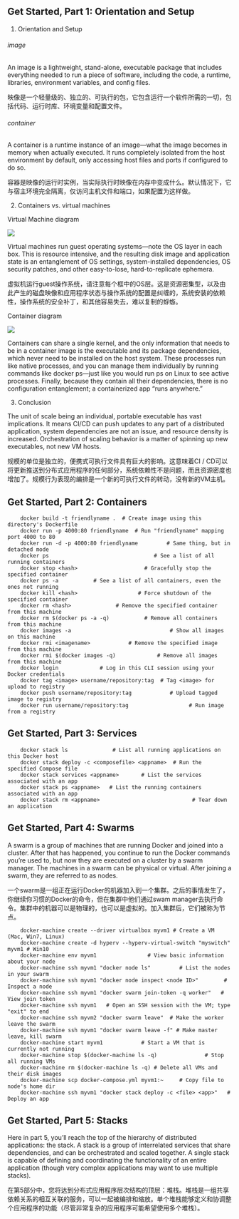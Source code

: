 ## Get Started, Part 1: Orientation and Setup

1. Orientation and Setup

###### image

An image is a lightweight, stand-alone, executable package that includes everything needed to run a piece of software, including the code, a runtime, libraries, environment variables, and config files.

映像是一个轻量级的、独立的、可执行的包，它包含运行一个软件所需的一切，包括代码、运行时库、环境变量和配置文件。

###### container

A container is a runtime instance of an image—what the image becomes in memory when actually executed. It runs completely isolated from the host environment by default, only accessing host files and ports if configured to do so.

容器是映像的运行时实例，当实际执行时映像在内存中变成什么。默认情况下，它与宿主环境完全隔离，仅访问主机文件和端口，如果配置为这样做。

2. Containers vs. virtual machines

Virtual Machine diagram

![](https://www.docker.com/sites/default/files/VM%402x.png)

Virtual machines run guest operating systems—note the OS layer in each box. This is resource intensive, and the resulting disk image and application state is an entanglement of OS settings, system-installed dependencies, OS security patches, and other easy-to-lose, hard-to-replicate ephemera.

虚拟机运行guest操作系统，请注意每个框中的OS层。这是资源密集型，以及由此产生的磁盘映像和应用程序状态与操作系统的配置是纠缠的，系统安装的依赖性，操作系统的安全补丁，和其他容易失去，难以复制的蜉蝣。

Container diagram

![](https://www.docker.com/sites/default/files/Container%402x.png)

Containers can share a single kernel, and the only information that needs to be in a container image is the executable and its package dependencies, which never need to be installed on the host system. These processes run like native processes, and you can manage them individually by running commands like docker ps—just like you would run ps on Linux to see active processes. Finally, because they contain all their dependencies, there is no configuration entanglement; a containerized app “runs anywhere.”

3. Conclusion

The unit of scale being an individual, portable executable has vast implications. It means CI/CD can push updates to any part of a distributed application, system dependencies are not an issue, and resource density is increased. Orchestration of scaling behavior is a matter of spinning up new executables, not new VM hosts.

规模的单位是独立的，便携式可执行文件具有巨大的影响。这意味着CI / CD可以将更新推送到分布式应用程序的任何部分，系统依赖性不是问题，而且资源密度也增加了。规模行为表现的编排是一个新的可执行文件的转动，没有新的VM主机。

## Get Started, Part 2: Containers

~~~
    docker build -t friendlyname .  # Create image using this directory's Dockerfile
    docker run -p 4000:80 friendlyname  # Run "friendlyname" mapping port 4000 to 80
    docker run -d -p 4000:80 friendlyname         # Same thing, but in detached mode
    docker ps                                 # See a list of all running containers
    docker stop <hash>                     # Gracefully stop the specified container
    docker ps -a           # See a list of all containers, even the ones not running
    docker kill <hash>                   # Force shutdown of the specified container
    docker rm <hash>              # Remove the specified container from this machine
    docker rm $(docker ps -a -q)           # Remove all containers from this machine
    docker images -a                               # Show all images on this machine
    docker rmi <imagename>            # Remove the specified image from this machine
    docker rmi $(docker images -q)             # Remove all images from this machine
    docker login             # Log in this CLI session using your Docker credentials
    docker tag <image> username/repository:tag  # Tag <image> for upload to registry
    docker push username/repository:tag            # Upload tagged image to registry
    docker run username/repository:tag                   # Run image from a registry
~~~

## Get Started, Part 3: Services

~~~
    docker stack ls              # List all running applications on this Docker host
    docker stack deploy -c <composefile> <appname>  # Run the specified Compose file
    docker stack services <appname>       # List the services associated with an app
    docker stack ps <appname>   # List the running containers associated with an app
    docker stack rm <appname>                             # Tear down an application
~~~

## Get Started, Part 4: Swarms

A swarm is a group of machines that are running Docker and joined into a cluster. After that has happened, you continue to run the Docker commands you’re used to, but now they are executed on a cluster by a swarm manager. The machines in a swarm can be physical or virtual. After joining a swarm, they are referred to as nodes.

一个swarm是一组正在运行Docker的机器加入到一个集群。之后的事情发生了，你继续你习惯的Docker的命令，但在集群中他们通过swam manager去执行命令。集群中的机器可以是物理的，也可以是虚拟的。加入集群后，它们被称为节点。

~~~
    docker-machine create --driver virtualbox myvm1 # Create a VM (Mac, Win7, Linux)
    docker-machine create -d hyperv --hyperv-virtual-switch "myswitch" myvm1 # Win10
    docker-machine env myvm1                # View basic information about your node
    docker-machine ssh myvm1 "docker node ls"         # List the nodes in your swarm
    docker-machine ssh myvm1 "docker node inspect <node ID>"        # Inspect a node
    docker-machine ssh myvm1 "docker swarm join-token -q worker"   # View join token
    docker-machine ssh myvm1   # Open an SSH session with the VM; type "exit" to end
    docker-machine ssh myvm2 "docker swarm leave"  # Make the worker leave the swarm
    docker-machine ssh myvm1 "docker swarm leave -f" # Make master leave, kill swarm
    docker-machine start myvm1            # Start a VM that is currently not running
    docker-machine stop $(docker-machine ls -q)               # Stop all running VMs
    docker-machine rm $(docker-machine ls -q) # Delete all VMs and their disk images
    docker-machine scp docker-compose.yml myvm1:~     # Copy file to node's home dir
    docker-machine ssh myvm1 "docker stack deploy -c <file> <app>"   # Deploy an app
~~~

## Get Started, Part 5: Stacks

Here in part 5, you’ll reach the top of the hierarchy of distributed applications: the stack. A stack is a group of interrelated services that share dependencies, and can be orchestrated and scaled together. A single stack is capable of defining and coordinating the functionality of an entire application (though very complex applications may want to use multiple stacks).

在第5部分中，您将达到分布式应用程序层次结构的顶层：堆栈。堆栈是一组共享依赖关系的相互关联的服务，可以一起被编排和缩放。单个堆栈能够定义和协调整个应用程序的功能（尽管非常复杂的应用程序可能希望使用多个堆栈）。